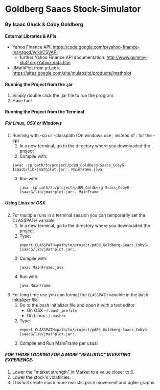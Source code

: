 Goldberg Saacs Stock-Simulator
===============================
### By Isaac Gluck & Coby Goldberg 

####  External Libraries & APIs 
- Yahoo Finance API: https://code.google.com/p/yahoo-finance-managed/wiki/CSVAPI
	- further Yahoo Finance API documentation: http://www.gummy-stuff.org/Yahoo-data.htm
- JMathPlot from µ-Labs: https://sites.google.com/site/mulabsltd/products/jmathplot

#### Running the Project from the .jar
1. Simply double click the .jar file to run the program.
2. Have fun!

#### Running the Project from the Terminal
##### For Linux, OSX or Windows
1. Running with -cp or -classpath (On windows use ; instead of : for the -cp)
	1. In a new terminal, go to the directory where you downloaded the project
	2. Compile with: 
	```
	javac -cp path/to/project/pd89_Goldberg-Saacs_CobyG-IsaacG/lib/jmathplot.jar:. MainFrame.java
	```
	3. Run with: 
		```
		java -cp path/to/project/pd89_Goldberg-Saacs_CobyG-IsaacG/lib/jmathplot.jar:. MainFrame
		```

##### Using Linux or OSX

2. For multiple runs in a terminal session you can temporarily set the CLASSPATH variable
	1. In a new terminal, go to the directory where you downloaded the project
	2. Type: 
		```
		export CLASSPATH=path/to/project/pd89_Goldberg-Saacs_CobyG-IsaacG/lib/jmathplot.jar:.
		```
	3. Compile with: 
		```
		javac MainFrame.java
		```
	4. Run with: 
		```
		java MainFrame
		```
3. For long time use you can format the `CLASSPATH` variable in the bash initializer file
	1. Go to the bash initializer file and open it with a text editor
		- On OSX `~/.bash_profile`
		- On Linux `~/.bashrc`
	2. Type: 
		```
		export CLASSPATH=path/to/project/pd89_Goldberg-Saacs_CobyG-IsaacG/lib/jmathplot.jar:.
		```
	3. Compile and Run MainFrame per usual

##### FOR THOSE LOOKING FOR A MORE "REALISTIC" INVESTING EXPERIENCE:
1. Lower the "market strength" in Market to a value closer to 0.
2. Lower the stock's volatilities.
3. This will create much more realistic price movement and uglier graphs
